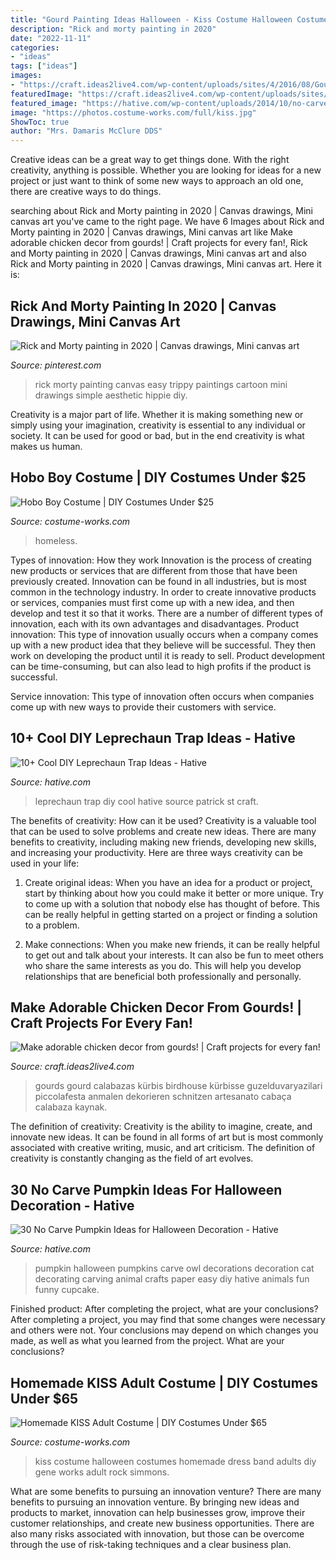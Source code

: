 ```yaml
---
title: "Gourd Painting Ideas Halloween - Kiss Costume Halloween Costumes Homemade Dress Band Adults Diy Gene Works Adult Rock Simmons"
description: "Rick and morty painting in 2020"
date: "2022-11-11"
categories:
- "ideas"
tags: ["ideas"]
images:
- "https://craft.ideas2live4.com/wp-content/uploads/sites/4/2016/08/Gourd-Art-03.jpg"
featuredImage: "https://craft.ideas2live4.com/wp-content/uploads/sites/4/2016/08/Gourd-Art-03.jpg"
featured_image: "https://hative.com/wp-content/uploads/2014/10/no-carve-pumpkin-ideas/25-owl-pumpkin.jpg"
image: "https://photos.costume-works.com/full/kiss.jpg"
ShowToc: true
author: "Mrs. Damaris McClure DDS"
---
```



Creative ideas can be a great way to get things done. With the right creativity, anything is possible. Whether you are looking for ideas for a new project or just want to think of some new ways to approach an old one, there are creative ways to do things.

	

		
searching about Rick and Morty painting in 2020 | Canvas drawings, Mini canvas art you've came to the right page. We have 6 Images about Rick and Morty painting in 2020 | Canvas drawings, Mini canvas art like Make adorable chicken decor from gourds! | Craft projects for every fan!, Rick and Morty painting in 2020 | Canvas drawings, Mini canvas art and also Rick and Morty painting in 2020 | Canvas drawings, Mini canvas art. Here it is:
		
    
## Rick And Morty Painting In 2020 | Canvas Drawings, Mini Canvas Art

<img loading=lazy src="https://i.pinimg.com/736x/32/72/44/3272448e2662fa1aaf21c5a2c5c4c502.jpg" onerror="this.onerror=null;this.src='https://tse4.mm.bing.net/th?id=OIP.eDMl3-JEB5ZuVY8FnQMrmgHaJ3&amp;pid=15.1';" alt="Rick and Morty painting in 2020 | Canvas drawings, Mini canvas art">

_Source: pinterest.com_

>rick morty painting canvas easy trippy paintings cartoon mini drawings simple aesthetic hippie diy. 

	

Creativity is a major part of life. Whether it is making something new or simply using your imagination, creativity is essential to any individual or society. It can be used for good or bad, but in the end creativity is what makes us human.

    
## Hobo Boy Costume | DIY Costumes Under $25

<img loading=lazy src="https://photos.costume-works.com/full/homeless.jpg" onerror="this.onerror=null;this.src='https://tse2.mm.bing.net/th?id=OIP.9zRbt7s4cTI7NpCuw5v5WAHaLN&amp;pid=15.1';" alt="Hobo Boy Costume | DIY Costumes Under $25">

_Source: costume-works.com_

>homeless. 

	

Types of innovation: How they work
Innovation is the process of creating new products or services that are different from those that have been previously created. Innovation can be found in all industries, but is most common in the technology industry. In order to create innovative products or services, companies must first come up with a new idea, and then develop and test it so that it works. There are a number of different types of innovation, each with its own advantages and disadvantages. 
Product innovation: This type of innovation usually occurs when a company comes up with a new product idea that they believe will be successful. They then work on developing the product until it is ready to sell. Product development can be time-consuming, but can also lead to high profits if the product is successful. 

Service innovation: This type of innovation often occurs when companies come up with new ways to provide their customers with service.

    
## 10+ Cool DIY Leprechaun Trap Ideas - Hative

<img loading=lazy src="https://hative.com/wp-content/uploads/2014/06/leprechaun-trap-ideas/9-leprechaun-trap-ideas.jpg" onerror="this.onerror=null;this.src='https://tse2.mm.bing.net/th?id=OIP.xLMajJcDS9m5vbeMYdK-CgHaJ4&amp;pid=15.1';" alt="10+ Cool DIY Leprechaun Trap Ideas - Hative">

_Source: hative.com_

>leprechaun trap diy cool hative source patrick st craft. 

	

The benefits of creativity: How can it be used?
Creativity is a valuable tool that can be used to solve problems and create new ideas. There are many benefits to creativity, including making new friends, developing new skills, and increasing your productivity. Here are three ways creativity can be used in your life: 
1. Create original ideas: When you have an idea for a product or project, start by thinking about how you could make it better or more unique. Try to come up with a solution that nobody else has thought of before. This can be really helpful in getting started on a project or finding a solution to a problem.

2. Make connections: When you make new friends, it can be really helpful to get out and talk about your interests. It can also be fun to meet others who share the same interests as you do. This will help you develop relationships that are beneficial both professionally and personally.

    
## Make Adorable Chicken Decor From Gourds! | Craft Projects For Every Fan!

<img loading=lazy src="https://craft.ideas2live4.com/wp-content/uploads/sites/4/2016/08/Gourd-Art-03.jpg" onerror="this.onerror=null;this.src='https://tse2.mm.bing.net/th?id=OIP.iblcx75zR7Gk-zxWM9a9rgHaNI&amp;pid=15.1';" alt="Make adorable chicken decor from gourds! | Craft projects for every fan!">

_Source: craft.ideas2live4.com_

>gourds gourd calabazas kürbis birdhouse kürbisse guzelduvaryazilari piccolafesta anmalen dekorieren schnitzen artesanato cabaça calabaza kaynak. 

	

The definition of creativity:
Creativity is the ability to imagine, create, and innovate new ideas. It can be found in all forms of art but is most commonly associated with creative writing, music, and art criticism. The definition of creativity is constantly changing as the field of art evolves.

    
## 30 No Carve Pumpkin Ideas For Halloween Decoration - Hative

<img loading=lazy src="https://hative.com/wp-content/uploads/2014/10/no-carve-pumpkin-ideas/25-owl-pumpkin.jpg" onerror="this.onerror=null;this.src='https://tse1.mm.bing.net/th?id=OIP.3lpwoPyp6j0k9ZKYThrHVQHaJ4&amp;pid=15.1';" alt="30 No Carve Pumpkin Ideas for Halloween Decoration - Hative">

_Source: hative.com_

>pumpkin halloween pumpkins carve owl decorations decoration cat decorating carving animal crafts paper easy diy hative animals fun funny cupcake. 

	

Finished product: After completing the project, what are your conclusions?
After completing a project, you may find that some changes were necessary and others were not. Your conclusions may depend on which changes you made, as well as what you learned from the project. What are your conclusions?

    
## Homemade KISS Adult Costume | DIY Costumes Under $65

<img loading=lazy src="https://photos.costume-works.com/full/kiss.jpg" onerror="this.onerror=null;this.src='https://tse2.mm.bing.net/th?id=OIP.7XSlrZSXKrTediCiT7irqgHaNc&amp;pid=15.1';" alt="Homemade KISS Adult Costume | DIY Costumes Under $65">

_Source: costume-works.com_

>kiss costume halloween costumes homemade dress band adults diy gene works adult rock simmons. 

	

What are some benefits to pursuing an innovation venture?
There are many benefits to pursuing an innovation venture. By bringing new ideas and products to market, innovation can help businesses grow, improve their customer relationships, and create new business opportunities. There are also many risks associated with innovation, but those can be overcome through the use of risk-taking techniques and a clear business plan.

